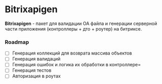 # Bitrixapigen
__Bitrixapigen__ - пакет для валидации OA файла и генерации серверной части приложения (контроллеры + дто + роутер) на битриксе.


### Roadmap

- [ ] Генерация коллекций для возврата массива объектов
- [ ] Генерация валидаций
- [ ] Генерация ошибок и логика их обработки в контроллере=
- [ ] Генерация тестов
- [ ] Авторизация в роутах
